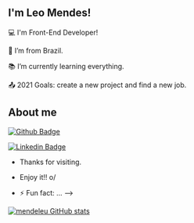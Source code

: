 
## I'm Leo Mendes!

 

:computer: I'm Front-End Developer!

:house_with_garden: I’m from Brazil.

:books: I’m currently learning everything.

:outbox_tray: 2021 Goals: create a new project and find a new job.

 

## About me

[![Github Badge](https://github.com/mendesleu)](LINK_GIT)

[![Linkedin Badge](https://www.linkedin.com/in/leo-mendes/)]( LINK_LINKEDIN)



- Thanks for visiting.

- Enjoy it!! o/
- ⚡ Fun fact: ...
-->

[![mendeleu GitHub stats](https://github-readme-stats.vercel.app/api?username=mendesleu)](https://github.com/mendesleu/github-readme-stats)
